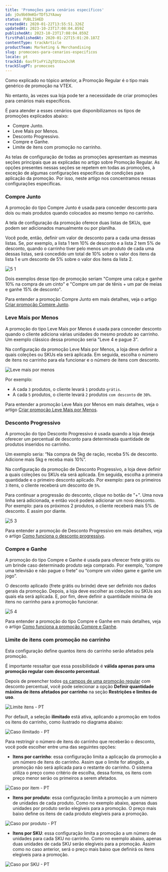 ```yaml
---
title: 'Promoções para cenários específicos'
id: jOu9b69mKbrTDfSJYAawy
status: PUBLISHED
createdAt: 2020-01-22T13:55:51.326Z
updatedAt: 2023-10-23T17:08:04.859Z
publishedAt: 2023-10-23T17:08:04.859Z
firstPublishedAt: 2020-01-22T15:01:20.187Z
contentType: trackArticle
productTeam: Marketing & Merchandising
slug: promocoes-para-cenarios-especificos
locale: pt
trackId: 6asfF1vFYiZgTQtOzwJchR
trackSlugPT: promocoes
---
```


Como explicado no tópico anterior, a Promoção Regular é o tipo mais genérico de promoção na VTEX.

No entanto, às vezes sua loja pode ter a necessidade de criar promoções para cenários mais específicos.

É para atender a esses cenários que disponibilizamos os tipos de promoções explicados abaixo:

- Compre Junto.
- Leve Mais por Menos.
- Desconto Progressivo.
- Compre e Ganhe.
- Limite de itens com promoção no carrinho.

<div class="alert alert-info">
As telas de configuração de todas as promoções apresentam as mesmas seções principais que as explicadas no artigo sobre Promoção Regular. As opções presentes nessas seções se repetem em todas as promoções, à exceção de algumas configurações específicas de condições para aplicação da promoção. Por isso, neste artigo nos concentramos nessas configurações específicas.
</div>

### Compre Junto

A promoção do tipo Compre Junto é usada para conceder desconto para dois ou mais produtos quando colocados ao mesmo tempo no carrinho.

A tela de configuração da promoção oferece duas listas de SKUs, que podem ser adicionados manualmente ou por planilha.

Você pode, então, definir um valor de desconto para a cada uma dessas listas. Se, por exemplo, a lista 1 tem 10% de desconto e a lista 2 tem 5% de desconto, quando o carrinho tiver pelo menos um produto de cada uma dessas listas, será concedido um total de 10% sobre o valor dos itens da lista 1 e um desconto de 5% sobre o valor dos itens da lista 2.

![5 1](https://images.ctfassets.net/alneenqid6w5/365uWey6OG9w1jMlIbi11L/108d507cd3957a5e9c6b128cd920d543/5_1.png)

Dois exemplos desse tipo de promoção seriam "Compre uma calça e ganhe 10% na compra de um cinto" e "Compre um par de tênis + um par de meias e ganhe 15% de desconto".

Para entender a promoção Compre Junto em mais detalhes, veja o artigo [Criar promoção Compre Junto](https://help.vtex.com/pt/tutorial/compre-junto--tutorials_323).

### Leve Mais por Menos

A promoção do tipo Leve Mais por Menos é usada para conceder desconto quando o cliente adiciona várias unidades do mesmo produto ao carrinho. Um exemplo clássico dessa promoção seria "Leve 4 e pague 3".

Na configuração da promoção Leve Mais por Menos, a loja deve definir a quais coleções ou SKUs ela será aplicada. Em seguida, escolha o número de itens no carrinho para ela funcionar e o número de itens com desconto.

![Leve mais por menos](https://images.ctfassets.net/alneenqid6w5/5LQErZWrN4WyX8ZuIBEMPM/88a65536af3f8ee11f7fb7881056176b/Promo__es.png)

Por exemplo:
- A cada `3` produtos, o cliente levará `1` produto `grátis`.
- A cada `5` produtos, o cliente levará `2` produtos `com desconto` de `30%`.

Para entender a promoção Leve Mais por Menos em mais detalhes, veja o artigo [Criar promoção Leve Mais por Menos](https://help.vtex.com/pt/tutorial/leve-mais-por-menos--tutorials_325).

### Desconto Progressivo

A promoção do tipo Desconto Progressivo é usada quando a loja deseja oferecer um percentual de desconto para determinada quantidade de produtos inseridos no carrinho. 

Um exemplo seria: “Na compra de 5kg de ração, receba 5% de desconto. Adicione mais 5kg e receba mais 10%”.

Na configuração da promoção de Desconto Progressivo, a loja deve definir a quais coleções ou SKUs ela será aplicada. Em seguida, escolha a primeira quantidade e o primeiro desconto aplicado. Por exemplo: para os primeiros `3` itens, o cliente receberá um desconto de `5%`.

Para continuar a progressão do desconto, clique no botão de "+". Uma nova linha será adicionada, e então você poderá adicionar um novo desconto. Por exemplo: para os próximos 2 produtos, o cliente receberá mais 5% de desconto. E assim por diante.

![5 3](https://images.ctfassets.net/alneenqid6w5/28KPsHCVKBF9ZgRUzwHudZ/81dcb7a88df530c81a8468e572aec43c/5_3.png)

Para entender a promoção de Desconto Progressivo em mais detalhes, veja o artigo [Como funciona o desconto progressivo](https://help.vtex.com/pt/tutorial/desconto-progressivo--tutorials_324).

### Compre e Ganhe

A promoção do tipo Compre e Ganhe é usada para oferecer frete grátis ou um brinde caso determinado produto seja comprado. Por exemplo, “compre uma televisão e não pague o frete” ou “compre um video game e ganhe um jogo”.

O desconto aplicado (frete grátis ou brinde) deve ser definido nos dados gerais da promoção. Depois, a loja deve escolher as coleções ou SKUs aos quais ela será aplicada. E, por fim, deve definir a quantidade mínima de itens no carrinho para a promoção funcionar.

![5 4](https://images.ctfassets.net/alneenqid6w5/59ir5nkFky3fqbvr6fh4ht/156bd36222aaf26eeae18644e8ef2075/5_4.png)

Para entender a promoção do tipo Compre e Ganhe em mais detalhes, veja o artigo [Como funciona a promoção Compre e Ganhe](https://help.vtex.com/pt/tutorial/compre-e-ganhe--tutorials_322).

### Limite de itens com promoção no carrinho

Esta configuração define quantos itens do carrinho serão afetados pela promoção.

<div class="alert alert-warning">
É importante ressaltar que essa possibilidade é <strong>válida apenas para uma promoção regular com desconto percentual</strong>.
</div>

Depois de preencher todos [os campos de uma promoção regular](https://help.vtex.com/pt/tutorial/regular-promotion--tutorials_327) com desconto percentual, você pode selecionar a opção __Definir quantidade máxima de itens afetados por carrinho__ na seção __Restrições e limites de uso__.

![Limite itens - PT](https://images.ctfassets.net/alneenqid6w5/1W6ZYterIepCud41XJr4UQ/efa4913d768b6c60a738ade38b36250c/Limite_itens_-_PT.png)

Por default, a seleção __ilimitado__ está ativa, aplicando a promoção em todos os itens do carrinho, como ilustrado no diagrama abaixo:

![Caso ilimitado - PT](https://images.ctfassets.net/alneenqid6w5/ryqePV18B6yVGLoUnqHdg/406ea14fc3a931027876309e46cb6afa/Caso_ilimitado.png)

Para restringir o número de itens do carrinho que receberão o desconto, você pode escolher entre uma das seguintes opções:

- __Itens por carrinho__: essa configuração limita a aplicação da promoção a um número de itens do carrinho. Assim que o limite for atingido, a promoção não será aplicada para o restante do carrinho. O sistema utiliza o preço como critério de escolha, dessa forma, os itens com preço menor serão os primeiros a serem afetados.

![Caso por item - PT](https://images.ctfassets.net/alneenqid6w5/7yXbUrBWdqkcWyvXaLa7Hc/5de06c1250b310850722f31a63c36418/Caso_por_item.png)

- __Itens por produto__: essa configuração limita a promoção a um número de unidades de cada produto. Como no exemplo abaixo, apenas duas unidades por produto serão elegíveis para a promoção. O preço mais baixo define os itens de cada produto elegíveis para a promoção.

![Caso por produto - PT](https://images.ctfassets.net/alneenqid6w5/55wWvZwHyjvrfk01vA9PRX/972beb813354aafcfa65c25ae5d37135/Caso_por_produto.png)

- __Itens por SKU__: essa configuração limita a promoção a um número de unidades para cada SKU no carrinho. Como no exemplo abaixo, apenas duas unidades de cada SKU serão elegíveis para a promoção. Assim como no caso anterior, será o preço mais baixo que definirá os itens elegíveis para a promoção.

![Caso por SKU - PT](https://images.ctfassets.net/alneenqid6w5/2UCLkXZNHNKJtecRIeoYuF/c73bd02637a38ed2693ba5d2f74a8efa/Caso_por_SKU.png)
